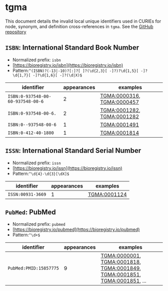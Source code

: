 # tgma

This document details the invalid local unique identifiers used in CURIEs
for node, synonym, and definition cross-references in `tgma`. See the [GitHub repository](https://github.com/VEuPathDB-ontology/TGMA)


## `ISBN`: International Standard Book Number

- Normalized prefix: `isbn`
- [https://bioregistry.io/isbn](https://bioregistry.io/isbn)
- Pattern:`^(ISBN)?(-13|-10)?[:]?[ ]?(\d{2,3}[ -]?)?\d{1,5}[ -]?\d{1,7}[ -]?\d{1,6}[ -]?(\d|X)$`

| identifier                        |   appearances | examples                                                                                                 |
|-----------------------------------|---------------|----------------------------------------------------------------------------------------------------------|
| `ISBN:0-937548-00-60-937548-00-6` |             2 | [TGMA:0000316](https://bioregistry.io/TGMA:0000316), [TGMA:0000457](https://bioregistry.io/TGMA:0000457) |
| `ISBN:0-937548-00-6.`             |             2 | [TGMA:0001282](https://bioregistry.io/TGMA:0001282), [TGMA:0001282](https://bioregistry.io/TGMA:0001282) |
| `ISBN:0--937548-00-6`             |             1 | [TGMA:0001491](https://bioregistry.io/TGMA:0001491)                                                      |
| `ISBN:0-412-40-1800`              |             1 | [TGMA:0001814](https://bioregistry.io/TGMA:0001814)                                                      |

## `ISSN`: International Standard Serial Number

- Normalized prefix: `issn`
- [https://bioregistry.io/issn](https://bioregistry.io/issn)
- Pattern:`^\d{4}-\d{3}[\dX]$`

| identifier        |   appearances | examples                                            |
|-------------------|---------------|-----------------------------------------------------|
| `ISSN:00931-3669` |             1 | [TGMA:0001124](https://bioregistry.io/TGMA:0001124) |

## `PubMed`: PubMed

- Normalized prefix: `pubmed`
- [https://bioregistry.io/pubmed](https://bioregistry.io/pubmed)
- Pattern:`^\d+$`

| identifier             |   appearances | examples                                                                                                                                                                                                                                                                     |
|------------------------|---------------|------------------------------------------------------------------------------------------------------------------------------------------------------------------------------------------------------------------------------------------------------------------------------|
| `PubMed:PMID:15857775` |             9 | [TGMA:0000001](https://bioregistry.io/TGMA:0000001), [TGMA:0001818](https://bioregistry.io/TGMA:0001818), [TGMA:0001849](https://bioregistry.io/TGMA:0001849), [TGMA:0001851](https://bioregistry.io/TGMA:0001851), [TGMA:0001851](https://bioregistry.io/TGMA:0001851), ... |

